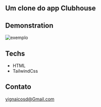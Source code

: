 ## Um clone do app Clubhouse

## Demonstration
<img src="https://macmagazine.com.br/wp-content/uploads/2021/02/08-clubhouse-623x1260.png" alt="exemplo">

## Techs
- HTML
- TailwindCss

## Contato
yignaicosd@Gmail.com